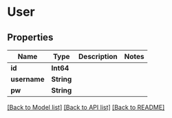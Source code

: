 # User

## Properties
Name | Type | Description | Notes
------------ | ------------- | ------------- | -------------
**id** | **Int64** |  | 
**username** | **String** |  | 
**pw** | **String** |  | 

[[Back to Model list]](../README.md#documentation-for-models) [[Back to API list]](../README.md#documentation-for-api-endpoints) [[Back to README]](../README.md)


